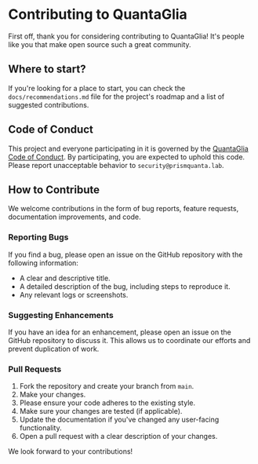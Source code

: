 # Contributing to QuantaGlia

First off, thank you for considering contributing to QuantaGlia! It's people like you that make open source such a great community.

## Where to start?

If you're looking for a place to start, you can check the `docs/recommendations.md` file for the project's roadmap and a list of suggested contributions.

## Code of Conduct

This project and everyone participating in it is governed by the [QuantaGlia Code of Conduct](CODE_OF_CONDUCT.md). By participating, you are expected to uphold this code. Please report unacceptable behavior to `security@prismquanta.lab`.

## How to Contribute

We welcome contributions in the form of bug reports, feature requests, documentation improvements, and code.

### Reporting Bugs

If you find a bug, please open an issue on the GitHub repository with the following information:
*   A clear and descriptive title.
*   A detailed description of the bug, including steps to reproduce it.
*   Any relevant logs or screenshots.

### Suggesting Enhancements

If you have an idea for an enhancement, please open an issue on the GitHub repository to discuss it. This allows us to coordinate our efforts and prevent duplication of work.

### Pull Requests

1.  Fork the repository and create your branch from `main`.
2.  Make your changes.
3.  Please ensure your code adheres to the existing style.
4.  Make sure your changes are tested (if applicable).
5.  Update the documentation if you've changed any user-facing functionality.
6.  Open a pull request with a clear description of your changes.

We look forward to your contributions!
